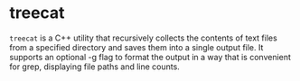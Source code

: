 # treecat
`treecat` is a C++ utility that recursively collects the contents of text files from a specified directory and saves them into a single output file. It supports an optional -g flag to format the output in a way that is convenient for grep, displaying file paths and line counts.
